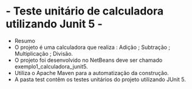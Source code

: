 # - Teste unitário de calculadora utilizando Junit 5 -

- Resumo
- O projeto é uma calculadora que realiza : Adição ; Subtração ; Multiplicação ; Divisão.
- O projeto foi desenvolvido no NetBeans deve ser chamado exemplo1_calculadora_junit5.<br>
- Utiliza o Apache Maven para a automatização da construção.<br>
- A pasta test contêm os testes unitários do projeto utilizando JUnit 5.<br>
